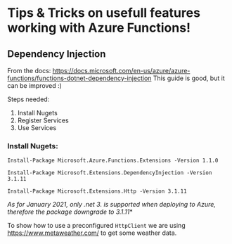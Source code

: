 # Tips & Tricks on usefull features working with Azure Functions!
## Dependency Injection

From the docs: https://docs.microsoft.com/en-us/azure/azure-functions/functions-dotnet-dependency-injection
This guide is good, but it can be improved :) 

Steps needed:
1. Install Nugets
2. Register Services
3. Use Services

### Install Nugets:
```Install-Package Microsoft.Azure.Functions.Extensions -Version 1.1.0```

```Install-Package Microsoft.Extensions.DependencyInjection -Version 3.1.11``` 

```Install-Package Microsoft.Extensions.Http -Version 3.1.11```

**As for January 2021, only .net 3.* is supported when deploying to Azure, therefore the package downgrade to 3.1.11**

To show how to use a preconfigured ```HttpClient``` we are using https://www.metaweather.com/ to get some weather data. 

